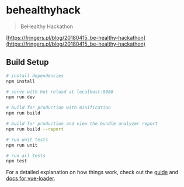 # behealthyhack

> BeHealthy Hackathon


[https://fringers.pl/blog/20180415_be-healthy-hackathon](https://fringers.pl/blog/20180415_be-healthy-hackathon)

## Build Setup

``` bash
# install dependencies
npm install

# serve with hot reload at localhost:8080
npm run dev

# build for production with minification
npm run build

# build for production and view the bundle analyzer report
npm run build --report

# run unit tests
npm run unit

# run all tests
npm test
```

For a detailed explanation on how things work, check out the [guide](http://vuejs-templates.github.io/webpack/) and [docs for vue-loader](http://vuejs.github.io/vue-loader).
